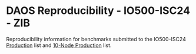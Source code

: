 # DAOS Reproducibility - IO500-ISC24 - ZIB

Reproducibility information for benchmarks submitted to the IO500-ISC24
[Production](https://io500.org/list/isc24/production) list and
[10-Node Production](https://io500.org/list/isc24/ten-production) list.
